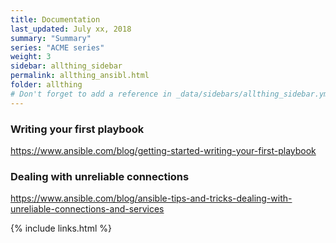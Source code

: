 ```yaml
---
title: Documentation 
last_updated: July xx, 2018
summary: "Summary"
series: "ACME series"
weight: 3
sidebar: allthing_sidebar
permalink: allthing_ansibl.html
folder: allthing
# Don't forget to add a reference in _data/sidebars/allthing_sidebar.yml and/or _data/topnav.yml 
---
```


### Writing your first playbook
https://www.ansible.com/blog/getting-started-writing-your-first-playbook

### Dealing with unreliable connections
https://www.ansible.com/blog/ansible-tips-and-tricks-dealing-with-unreliable-connections-and-services

{% include links.html %}
